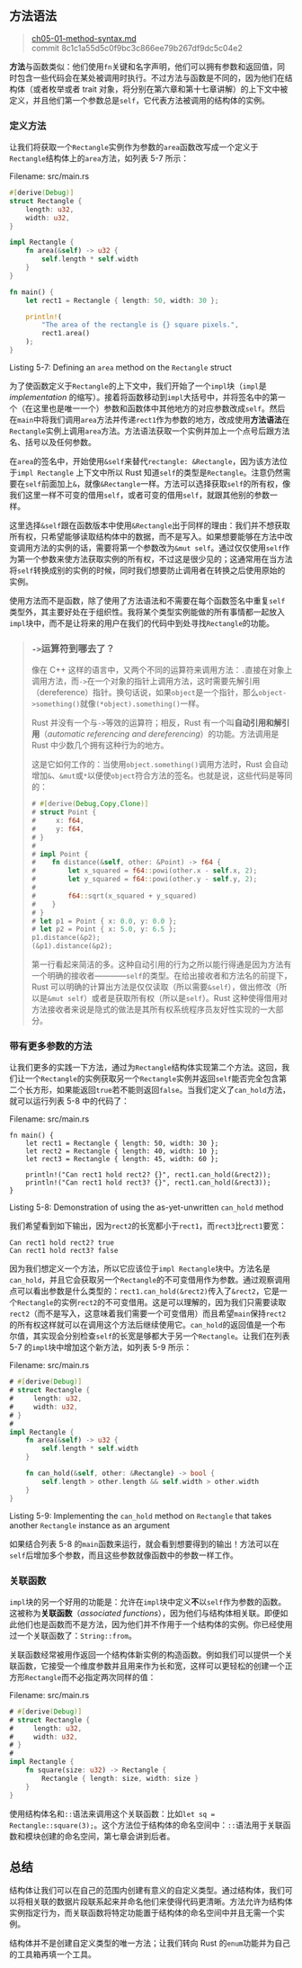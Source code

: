 ## 方法语法

> [ch05-01-method-syntax.md](https://github.com/rust-lang/book/blob/master/second-edition/src/ch05-01-method-syntax.md)
> <br>
> commit 8c1c1a55d5c0f9bc3c866ee79b267df9dc5c04e2

**方法**与函数类似：他们使用`fn`关键和名字声明，他们可以拥有参数和返回值，同时包含一些代码会在某处被调用时执行。不过方法与函数是不同的，因为他们在结构体（或者枚举或者 trait 对象，将分别在第六章和第十七章讲解）的上下文中被定义，并且他们第一个参数总是`self`，它代表方法被调用的结构体的实例。

### 定义方法

让我们将获取一个`Rectangle`实例作为参数的`area`函数改写成一个定义于`Rectangle`结构体上的`area`方法，如列表 5-7 所示：

<span class="filename">Filename: src/main.rs</span>

```rust
#[derive(Debug)]
struct Rectangle {
    length: u32,
    width: u32,
}

impl Rectangle {
    fn area(&self) -> u32 {
        self.length * self.width
    }
}

fn main() {
    let rect1 = Rectangle { length: 50, width: 30 };

    println!(
        "The area of the rectangle is {} square pixels.",
        rect1.area()
    );
}
```

<span class="caption">Listing 5-7: Defining an `area` method on the `Rectangle`
struct</span>

<!-- Will add ghosting and wingdings here in libreoffice /Carol -->

为了使函数定义于`Rectangle`的上下文中，我们开始了一个`impl`块（`impl`是 *implementation* 的缩写）。接着将函数移动到`impl`大括号中，并将签名中的第一个（在这里也是唯一一个）参数和函数体中其他地方的对应参数改成`self`。然后在`main`中将我们调用`area`方法并传递`rect1`作为参数的地方，改成使用**方法语法**在`Rectangle`实例上调用`area`方法。方法语法获取一个实例并加上一个点号后跟方法名、括号以及任何参数。

在`area`的签名中，开始使用`&self`来替代`rectangle: &Rectangle`，因为该方法位于`impl Rectangle` 上下文中所以 Rust 知道`self`的类型是`Rectangle`。注意仍然需要在`self`前面加上`&`，就像`&Rectangle`一样。方法可以选择获取`self`的所有权，像我们这里一样不可变的借用`self`，或者可变的借用`self`，就跟其他别的参数一样。

这里选择`&self`跟在函数版本中使用`&Rectangle`出于同样的理由：我们并不想获取所有权，只希望能够读取结构体中的数据，而不是写入。如果想要能够在方法中改变调用方法的实例的话，需要将第一个参数改为`&mut self`。通过仅仅使用`self`作为第一个参数来使方法获取实例的所有权，不过这是很少见的；这通常用在当方法将`self`转换成别的实例的时候，同时我们想要防止调用者在转换之后使用原始的实例。

使用方法而不是函数，除了使用了方法语法和不需要在每个函数签名中重复`self`类型外，其主要好处在于组织性。我将某个类型实例能做的所有事情都一起放入`impl`块中，而不是让将来的用户在我们的代码中到处寻找`Rectangle`的功能。

<!-- PROD: START BOX -->

> ### `->`运算符到哪去了？
>
> 像在 C++ 这样的语言中，又两个不同的运算符来调用方法：`.`直接在对象上调用方法，而`->`在一个对象的指针上调用方法，这时需要先解引用（dereference）指针。换句话说，如果`object`是一个指针，那么`object->something()`就像`(*object).something()`一样。
>
> Rust 并没有一个与`->`等效的运算符；相反，Rust 有一个叫**自动引用和解引用**（*automatic referencing and dereferencing*）的功能。方法调用是 Rust 中少数几个拥有这种行为的地方。
>
> 这是它如何工作的：当使用`object.something()`调用方法时，Rust 会自动增加`&`、`&mut`或`*`以便使`object`符合方法的签名。也就是说，这些代码是等同的：
>
> ```rust
> # #[derive(Debug,Copy,Clone)]
> # struct Point {
> #     x: f64,
> #     y: f64,
> # }
> #
> # impl Point {
> #    fn distance(&self, other: &Point) -> f64 {
> #        let x_squared = f64::powi(other.x - self.x, 2);
> #        let y_squared = f64::powi(other.y - self.y, 2);
> #
> #        f64::sqrt(x_squared + y_squared)
> #    }
> # }
> # let p1 = Point { x: 0.0, y: 0.0 };
> # let p2 = Point { x: 5.0, y: 6.5 };
> p1.distance(&p2);
> (&p1).distance(&p2);
> ```
>
> 第一行看起来简洁的多。这种自动引用的行为之所以能行得通是因为方法有一个明确的接收者————`self`的类型。在给出接收者和方法名的前提下，Rust 可以明确的计算出方法是仅仅读取（所以需要`&self`），做出修改（所以是`&mut self`）或者是获取所有权（所以是`self`）。Rust 这种使得借用对方法接收者来说是隐式的做法是其所有权系统程序员友好性实现的一大部分。

<!-- PROD: END BOX -->

### 带有更多参数的方法

让我们更多的实践一下方法，通过为`Rectangle`结构体实现第二个方法。这回，我们让一个`Rectangle`的实例获取另一个`Rectangle`实例并返回`self`能否完全包含第二个长方形，如果能返回`true`若不能则返回`false`。当我们定义了`can_hold`方法，就可以运行列表 5-8 中的代码了：

<span class="filename">Filename: src/main.rs</span>

```rust,ignore
fn main() {
    let rect1 = Rectangle { length: 50, width: 30 };
    let rect2 = Rectangle { length: 40, width: 10 };
    let rect3 = Rectangle { length: 45, width: 60 };

    println!("Can rect1 hold rect2? {}", rect1.can_hold(&rect2));
    println!("Can rect1 hold rect3? {}", rect1.can_hold(&rect3));
}
```

<span class="caption">Listing 5-8: Demonstration of using the as-yet-unwritten
`can_hold` method</span>

我们希望看到如下输出，因为`rect2`的长宽都小于`rect1`，而`rect3`比`rect1`要宽：

```
Can rect1 hold rect2? true
Can rect1 hold rect3? false
```

因为我们想定义一个方法，所以它应该位于`impl Rectangle`块中。方法名是`can_hold`，并且它会获取另一个`Rectangle`的不可变借用作为参数。通过观察调用点可以看出参数是什么类型的：`rect1.can_hold(&rect2)`传入了`&rect2`，它是一个`Rectangle`的实例`rect2`的不可变借用。这是可以理解的，因为我们只需要读取`rect2`（而不是写入，这意味着我们需要一个可变借用）而且希望`main`保持`rect2`的所有权这样就可以在调用这个方法后继续使用它。`can_hold`的返回值是一个布尔值，其实现会分别检查`self`的长宽是够都大于另一个`Rectangle`。让我们在列表 5-7 的`impl`块中增加这个新方法，如列表 5-9 所示：

<span class="filename">Filename: src/main.rs</span>

```rust
# #[derive(Debug)]
# struct Rectangle {
#     length: u32,
#     width: u32,
# }
#
impl Rectangle {
    fn area(&self) -> u32 {
        self.length * self.width
    }

    fn can_hold(&self, other: &Rectangle) -> bool {
        self.length > other.length && self.width > other.width
    }
}
```

<span class="caption">Listing 5-9: Implementing the `can_hold` method on 
`Rectangle` that takes another `Rectangle` instance as an argument</span>

<!-- Will add ghosting here in libreoffice /Carol -->

如果结合列表 5-8 的`main`函数来运行，就会看到想要得到的输出！方法可以在`self`后增加多个参数，而且这些参数就像函数中的参数一样工作。

### 关联函数

`impl`块的另一个好用的功能是：允许在`impl`块中定义**不**以`self`作为参数的函数。这被称为**关联函数**（*associated functions*），因为他们与结构体相关联。即便如此他们也是函数而不是方法，因为他们并不作用于一个结构体的实例。你已经使用过一个关联函数了：`String::from`。

关联函数经常被用作返回一个结构体新实例的构造函数。例如我们可以提供一个关联函数，它接受一个维度参数并且用来作为长和宽，这样可以更轻松的创建一个正方形`Rectangle`而不必指定两次同样的值：

<span class="filename">Filename: src/main.rs</span>

```rust
# #[derive(Debug)]
# struct Rectangle {
#     length: u32,
#     width: u32,
# }
#
impl Rectangle {
    fn square(size: u32) -> Rectangle {
        Rectangle { length: size, width: size }
    }
}
```

使用结构体名和`::`语法来调用这个关联函数：比如`let sq = Rectangle::square(3);`。这个方法位于结构体的命名空间中：`::`语法用于关联函数和模块创建的命名空间，第七章会讲到后者。

## 总结

结构体让我们可以在自己的范围内创建有意义的自定义类型。通过结构体，我们可以将相关联的数据片段联系起来并命名他们来使得代码更清晰。方法允许为结构体实例指定行为，而关联函数将特定功能置于结构体的命名空间中并且无需一个实例。

结构体并不是创建自定义类型的唯一方法；让我们转向 Rust 的`enum`功能并为自己的工具箱再填一个工具。
